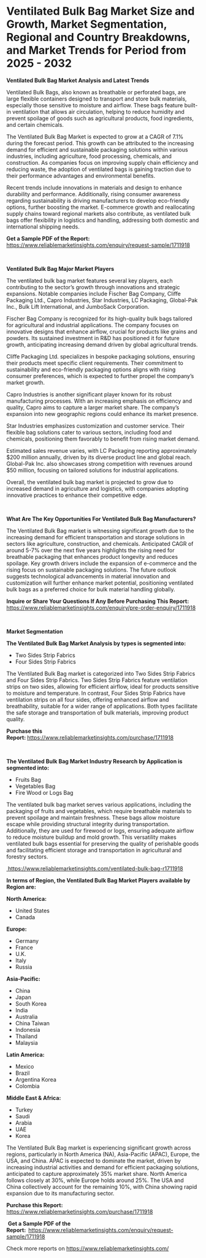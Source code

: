 <p><h1>Ventilated Bulk Bag Market Size and Growth, Market Segmentation, Regional and Country Breakdowns, and Market Trends for Period from 2025 -  2032</h1></p><p><strong>Ventilated Bulk Bag Market Analysis and Latest Trends</strong></p>
<p><p>Ventilated Bulk Bags, also known as breathable or perforated bags, are large flexible containers designed to transport and store bulk materials, especially those sensitive to moisture and airflow. These bags feature built-in ventilation that allows air circulation, helping to reduce humidity and prevent spoilage of goods such as agricultural products, food ingredients, and certain chemicals.</p><p>The Ventilated Bulk Bag Market is expected to grow at a CAGR of 7.1% during the forecast period. This growth can be attributed to the increasing demand for efficient and sustainable packaging solutions within various industries, including agriculture, food processing, chemicals, and construction. As companies focus on improving supply chain efficiency and reducing waste, the adoption of ventilated bags is gaining traction due to their performance advantages and environmental benefits.</p><p>Recent trends include innovations in materials and design to enhance durability and performance. Additionally, rising consumer awareness regarding sustainability is driving manufacturers to develop eco-friendly options, further boosting the market. E-commerce growth and reallocating supply chains toward regional markets also contribute, as ventilated bulk bags offer flexibility in logistics and handling, addressing both domestic and international shipping needs.</p></p>
<p><strong>Get a Sample PDF of the Report:&nbsp;</strong> <a href="https://www.reliablemarketinsights.com/enquiry/request-sample/1711918?utm_campaign=3558&utm_medium=2&utm_source=Github&utm_content=ia&utm_term=27032025&utm_id=ventilated-bulk-bag">https://www.reliablemarketinsights.com/enquiry/request-sample/1711918</a></p>
<p>&nbsp;</p>
<p><strong>Ventilated Bulk Bag Major Market Players</strong></p>
<p><p>The ventilated bulk bag market features several key players, each contributing to the sector’s growth through innovations and strategic expansions. Notable companies include Fischer Bag Company, Cliffe Packaging Ltd., Capro Industries, Star Industries, LC Packaging, Global-Pak Inc., Bulk Lift International, and JumboSack Corporation.</p><p>Fischer Bag Company is recognized for its high-quality bulk bags tailored for agricultural and industrial applications. The company focuses on innovative designs that enhance airflow, crucial for products like grains and powders. Its sustained investment in R&D has positioned it for future growth, anticipating increasing demand driven by global agricultural trends.</p><p>Cliffe Packaging Ltd. specializes in bespoke packaging solutions, ensuring their products meet specific client requirements. Their commitment to sustainability and eco-friendly packaging options aligns with rising consumer preferences, which is expected to further propel the company’s market growth.</p><p>Capro Industries is another significant player known for its robust manufacturing processes. With an increasing emphasis on efficiency and quality, Capro aims to capture a larger market share. The company’s expansion into new geographic regions could enhance its market presence.</p><p>Star Industries emphasizes customization and customer service. Their flexible bag solutions cater to various sectors, including food and chemicals, positioning them favorably to benefit from rising market demand.</p><p>Estimated sales revenue varies, with LC Packaging reporting approximately $200 million annually, driven by its diverse product line and global reach. Global-Pak Inc. also showcases strong competition with revenues around $50 million, focusing on tailored solutions for industrial applications.</p><p>Overall, the ventilated bulk bag market is projected to grow due to increased demand in agriculture and logistics, with companies adopting innovative practices to enhance their competitive edge.</p></p>
<p>&nbsp;</p>
<p><strong>What Are The Key Opportunities For Ventilated Bulk Bag Manufacturers?</strong></p>
<p><p>The Ventilated Bulk Bag market is witnessing significant growth due to the increasing demand for efficient transportation and storage solutions in sectors like agriculture, construction, and chemicals. Anticipated CAGR of around 5-7% over the next five years highlights the rising need for breathable packaging that enhances product longevity and reduces spoilage. Key growth drivers include the expansion of e-commerce and the rising focus on sustainable packaging solutions. The future outlook suggests technological advancements in material innovation and customization will further enhance market potential, positioning ventilated bulk bags as a preferred choice for bulk material handling globally.</p></p>
<p><strong>Inquire or Share Your Questions If Any Before Purchasing This Report:</strong> <a href="https://www.reliablemarketinsights.com/enquiry/pre-order-enquiry/1711918?utm_campaign=3558&utm_medium=2&utm_source=Github&utm_content=ia&utm_term=27032025&utm_id=ventilated-bulk-bag">https://www.reliablemarketinsights.com/enquiry/pre-order-enquiry/1711918</a></p>
<p>&nbsp;</p>
<p><strong>Market Segmentation</strong></p>
<p><strong>The Ventilated Bulk Bag Market Analysis by types is segmented into:</strong></p>
<p><ul><li>Two Sides Strip Fabrics</li><li>Four Sides Strip Fabrics</li></ul></p>
<p><p>The Ventilated Bulk Bag market is categorized into Two Sides Strip Fabrics and Four Sides Strip Fabrics. Two Sides Strip Fabrics feature ventilation strips on two sides, allowing for efficient airflow, ideal for products sensitive to moisture and temperature. In contrast, Four Sides Strip Fabrics have ventilation strips on all four sides, offering enhanced airflow and breathability, suitable for a wider range of applications. Both types facilitate the safe storage and transportation of bulk materials, improving product quality.</p></p>
<p><strong>Purchase this Report:&nbsp;</strong><a href="https://www.reliablemarketinsights.com/purchase/1711918?utm_campaign=3558&utm_medium=2&utm_source=Github&utm_content=ia&utm_term=27032025&utm_id=ventilated-bulk-bag">https://www.reliablemarketinsights.com/purchase/1711918</a></p>
<p>&nbsp;</p>
<p><strong>The Ventilated Bulk Bag Market Industry Research by Application is segmented into:</strong></p>
<p><ul><li>Fruits Bag</li><li>Vegetables Bag</li><li>Fire Wood or Logs Bag</li></ul></p>
<p><p>The ventilated bulk bag market serves various applications, including the packaging of fruits and vegetables, which require breathable materials to prevent spoilage and maintain freshness. These bags allow moisture escape while providing structural integrity during transportation. Additionally, they are used for firewood or logs, ensuring adequate airflow to reduce moisture buildup and mold growth. This versatility makes ventilated bulk bags essential for preserving the quality of perishable goods and facilitating efficient storage and transportation in agricultural and forestry sectors.</p></p>
<p><a href="https://www.reliablemarketinsights.com/ventilated-bulk-bag-r1711918?utm_campaign=3558&utm_medium=2&utm_source=Github&utm_content=ia&utm_term=27032025&utm_id=ventilated-bulk-bag">&nbsp;https://www.reliablemarketinsights.com/ventilated-bulk-bag-r1711918</a></p>
<p><strong>In terms of Region, the Ventilated Bulk Bag Market Players available by Region are:</strong></p>
<p>
    <p> <strong> North America: </strong>
        <ul>
            <li>United States</li>
            <li>Canada</li>
        </ul>
        </p> 
    <p> <strong> Europe: </strong>
        <ul>
            <li>Germany</li>
            <li>France</li>
            <li>U.K.</li>
            <li>Italy</li>
            <li>Russia</li>
        </ul>
        </p> 
    <p> <strong> Asia-Pacific: </strong>
        <ul>
            <li>China</li>
            <li>Japan</li>
            <li>South Korea</li>
            <li>India</li>
            <li>Australia</li>
            <li>China Taiwan</li>
            <li>Indonesia</li>
            <li>Thailand</li>
            <li>Malaysia</li>
        </ul>
        </p> 
    <p> <strong> Latin America: </strong>
        <ul>
            <li>Mexico</li>
            <li>Brazil</li>
            <li>Argentina Korea</li>
            <li>Colombia</li>
        </ul>
        </p> 
    <p> <strong> Middle East & Africa: </strong>
        <ul>
            <li>Turkey</li>
            <li>Saudi</li>
            <li>Arabia</li>
            <li>UAE</li>
            <li>Korea</li>
        </ul>
    </p>
    </p>
<p><p>The Ventilated Bulk Bag market is experiencing significant growth across regions, particularly in North America (NA), Asia-Pacific (APAC), Europe, the USA, and China. APAC is expected to dominate the market, driven by increasing industrial activities and demand for efficient packaging solutions, anticipated to capture approximately 35% market share. North America follows closely at 30%, while Europe holds around 25%. The USA and China collectively account for the remaining 10%, with China showing rapid expansion due to its manufacturing sector.</p></p>
<p><strong>Purchase this Report: </strong><a href="https://www.reliablemarketinsights.com/purchase/1711918?utm_campaign=3558&utm_medium=2&utm_source=Github&utm_content=ia&utm_term=27032025&utm_id=ventilated-bulk-bag">https://www.reliablemarketinsights.com/purchase/1711918</a></p>
<p>&nbsp;<strong>Get a Sample PDF of the Report:&nbsp;&nbsp;</strong><a href="https://www.reliablemarketinsights.com/enquiry/request-sample/1711918?utm_campaign=3558&utm_medium=2&utm_source=Github&utm_content=ia&utm_term=27032025&utm_id=ventilated-bulk-bag">https://www.reliablemarketinsights.com/enquiry/request-sample/1711918</a></p>
<p><strong></strong></p>
<p>Check more reports on <a href="https://www.reliablemarketinsights.com/?utm_campaign=3558&utm_medium=2&utm_source=Github&utm_content=ia&utm_term=27032025&utm_id=ventilated-bulk-bag">https://www.reliablemarketinsights.com/</a></p>